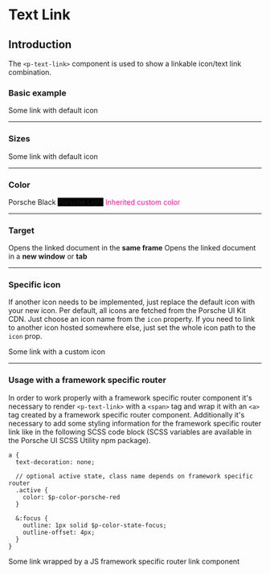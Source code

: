 # Text Link

## Introduction
The `<p-text-link>` component is used to show a linkable icon/text link combination. 

### Basic example

<Playground>
  <p-text-link href="https://ui.porsche.com">Some link with default icon</p-text-link>
</Playground>

---

### Sizes

<Playground>
  <template #configurator>
    <select @change="variant = $event.target.value">
      <option disabled>Select a style variant</option>
      <option>copy</option>
      <option>small</option>
      <option>18</option>
      <option>20</option>
      <option>20-thin</option>
      <option>24</option>
      <option>24-thin</option>
      <option>28</option>
      <option>28-thin</option>
      <option>30</option>
      <option>30-thin</option>
      <option>32</option>
      <option>32-thin</option>
      <option>36</option>
      <option>36-thin</option>
      <option>42</option>
      <option>42-thin</option>
      <option>44</option>
      <option>44-thin</option>
      <option>48</option>
      <option>48-thin</option>
      <option>52</option>
      <option>52-thin</option>
      <option>60</option>
      <option selected>60-thin</option>
      <option>62</option>
      <option>62-thin</option>
      <option>72</option>
      <option>72-thin</option>
      <option>84</option>
      <option>84-thin</option>
    </select>
  </template>
  <p-text-link href="https://ui.porsche.com" :variant="variant">Some link with default icon</p-text-link>
</Playground>

---

### Color

<Playground :childElementLayout="{spacing: 'inline'}">
  <p-text-link href="https://ui.porsche.com" color="porsche-black">Porsche Black</p-text-link>
  <p-text-link href="https://ui.porsche.com" color="porsche-light" style="background: black;">Porsche Light</p-text-link>
  <p-text-link href="https://ui.porsche.com" color="inherit" style="color: deeppink;">Inherited custom color</p-text-link>
</Playground>

---

### Target

<Playground :childElementLayout="{spacing: 'block'}">
  <p-text-link href="https://ui.porsche.com" target="self">Opens the linked document in the <b>same frame</b></p-text-link>
  <p-text-link href="https://ui.porsche.com" target="blank">Opens the linked document in a <b>new window</b> or <b>tab</b></p-text-link>
</Playground>

---

### Specific icon
If another icon needs to be implemented, just replace the default icon with your new icon. Per default, all icons are fetched from the Porsche UI Kit CDN. Just choose an icon name from the `icon` property.
If you need to link to another icon hosted somewhere else, just set the whole icon path to the `icon` prop.

<Playground>
  <p-text-link href="https://ui.porsche.com" icon="delete">Some link with a custom icon</p-text-link>
</Playground>

---

### Usage with a framework specific router
In order to work properly with a framework specific router component it's necessary to render `<p-text-link>` with a `<span>` tag and wrap it with an `<a>` tag created by a framework specific router component.
Additionally it's necessary to add some styling information for the framework specific router link like in the following SCSS code block (SCSS variables are available in the Porsche UI SCSS Utility npm package).

```
a {
  text-decoration: none;
  
  // optional active state, class name depends on framework specific router
  .active {
    color: $p-color-porsche-red
  }
  
  &:focus {
    outline: 1px solid $p-color-state-focus;
    outline-offset: 4px;
  }
}
```

<Playground>
  <a href="https://ui.porsche.com">
    <p-text-link tag="span">Some link wrapped by a JS framework specific router link component</p-text-link>
  </a>
</Playground>


<script lang="ts">
  import { Component, Vue } from 'vue-property-decorator';
  
  @Component
  export default class PlaygroundTextLink extends Vue {
    public variant: string = '60-thin';
  }
</script>

<style scoped lang="scss">
  @import '~@porscheui/ui-kit-scss-utils/index';

  a {
    text-decoration: none;
      
    &:focus {
      outline: 1px solid $p-color-state-focus;
      outline-offset: 4px;
    }
  }
</style>